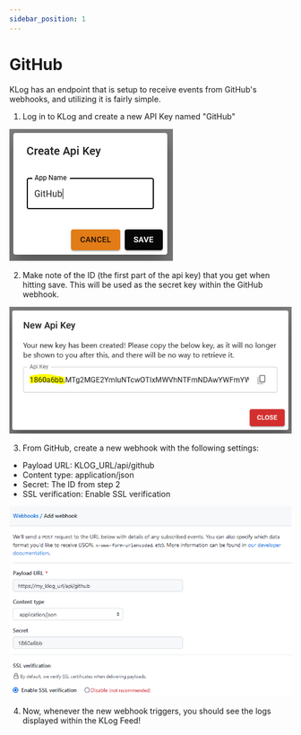 ```yaml
---
sidebar_position: 1
---
```


# GitHub

KLog has an endpoint that is setup to receive events from GitHub's webhooks, and
utilizing it is fairly simple.

1. Log in to KLog and create a new API Key named "GitHub"

![GitHub](./github.png)

2. Make note of the ID (the first part of the api key) that you get when
   hitting save. This will be used as the secret key within the GitHub webhook.

![GitHubKey](./github_apikey.PNG)

3. From GitHub, create a new webhook with the following settings:

- Payload URL: KLOG_URL/api/github
- Content type: application/json
- Secret: The ID from step 2
- SSL verification: Enable SSL verification

![GitHubWebhook](./github_webhook.PNG)

4. Now, whenever the new webhook triggers, you should see the logs displayed
   within the KLog Feed!
